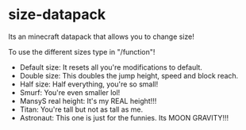 # size-datapack
Its an minecraft datapack that allows you to change size!

To use the different sizes type in "/function"!
* Default size: It resets all you're modifications to default.
* Double size: This doubles the jump height, speed and block reach.
* Half size: Half everything, you're so small!
* Smurf: You're even smaller lol!
* MansyS real height: It's my REAL height!!!
* Titan: You're tall but not as tall as me.
* Astronaut: This one is just for the funnies. Its MOON GRAVITY!!!
